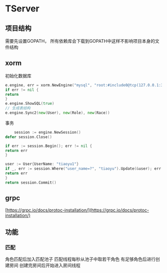 TServer
==

## 项目结构

需要先设置GOPATH， 所有依赖库会下载到GOPATH中这样不影响项目本身的文件结构

## xorm

初始化数据库

```go
e.engine, err = xorm.NewEngine("mysql", "root:#include0@tcp(127.0.0.1:3306)/game?charset=utf8")
if err != nil {
return
}
e.engine.ShowSQL(true)
// 生成表结构
e.engine.Sync2(new(User), new(Role), new(Race))
```

事务

```go
    session := engine.NewSession()
defer session.Close()

if err := session.Begin(); err != nil {
return err
}

user := User{UserName: "tiaoyu1"}
if _, err := session.Where("user_name=?", "tiaoyu").Update(&user); err != nil {
return err
}
return session.Commit()
```

## grpc

[https://grpc.io/docs/protoc-installation/](https://grpc.io/docs/protoc-installation/)

## 功能

### 匹配

角色匹配后加入匹配池子
匹配线程每秒从池子中取若干角色
有足够角色后进行创建房间
创建完房间后开始进入房间线程

### 